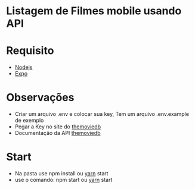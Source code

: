# Listagem de Filmes mobile usando API 

# Requisito
  - [Nodejs](https://nodejs.org/en/) 
  - [Expo](https://docs.expo.io/get-started/installation/)
# Observações
  - Criar um arquivo .env e colocar sua key, Tem um arquivo .env.example de exemplo
  - Pegar a Key no site do [themoviedb](https://developers.themoviedb.org/3/getting-started/introduction)
  - Documentação da API [themoviedb](https://developers.themoviedb.org/3/movies) 
  
# Start
- Na pasta use npm install ou [yarn](https://yarnpkg.com/) start
- use o comando: npm start ou [yarn](https://yarnpkg.com/) start
